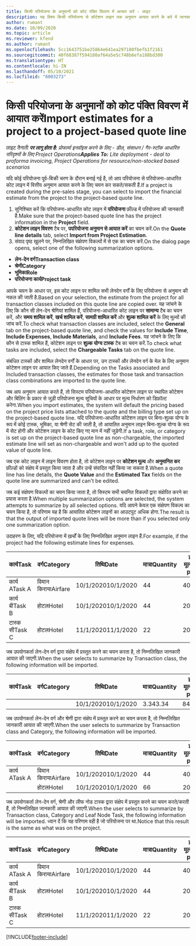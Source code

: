 ```yaml
---
title: किसी परियोजना के अनुमानों को कोट पंक्ति विवरण में आयात करें - लाइट
description: यह विषय किसी परियोजना से कोटेशन लाइन तक अनुमान आयात करने के बारे में जानकारी प्रदान करता है.
author: rumant
ms.date: 10/09/2020
ms.topic: article
ms.reviewer: kfend
ms.author: rumant
ms.openlocfilehash: 5cc1643751be25864e641ea297180fbefb1f2161
ms.sourcegitcommit: 40f68387f594180af64a5e5c748b6efa188bd300
ms.translationtype: HT
ms.contentlocale: hi-IN
ms.lasthandoff: 05/10/2021
ms.locfileid: "6003273"
---
```

# <a name="import-estimates-for-a-project-to-a-project-based-quote-line"></a><span data-ttu-id="f34f8-103">किसी परियोजना के अनुमानों को कोट पंक्ति विवरण में आयात करें</span><span class="sxs-lookup"><span data-stu-id="f34f8-103">Import estimates for a project to a project-based quote line</span></span> 

<span data-ttu-id="f34f8-104">लाइट तैनाती _**पर लागू होता है:** प्रोफार्मा इनवॉइस करने के लिए - डील, संसाधन / गैर-स्टॉक आधारित परिदृश्यों के लिए Project Operations_</span><span class="sxs-lookup"><span data-stu-id="f34f8-104">_**Applies To:** Lite deployment - deal to proforma invoicing, Project Operations for resource/non-stocked based scenarios_</span></span>

<span data-ttu-id="f34f8-105">यदि कोई परियोजना पूर्व-बिक्री चरण के दौरान बनाई गई है, तो आप परियोजना से परियोजना-आधारित कोट लाइन में वित्तीय अनुमान आयात करने के लिए चयन कर सकते/सकती हैं.</span><span class="sxs-lookup"><span data-stu-id="f34f8-105">If a project is created during the pre-sales stage, you can select to import the financial estimate from the project to the project-based quote line.</span></span>

1. <span data-ttu-id="f34f8-106">सुनिश्चित करें कि परियोजना-आधारित कोट लाइन में **परियोजना** फ़ील्ड में परियोजना की जानकारी है.</span><span class="sxs-lookup"><span data-stu-id="f34f8-106">Make sure that the project-based quote line has the project information in the **Project** field.</span></span>
2. <span data-ttu-id="f34f8-107">**कोटेशन लाइन विवरण** टैब पर, **पपरियोजना अनुमान से आयात करें** का चयन करें.</span><span class="sxs-lookup"><span data-stu-id="f34f8-107">On the **Quote line details** tab, select **Import from Project Estimation**.</span></span>
3. <span data-ttu-id="f34f8-108">संवाद पृष्ठ खुलने पर, निम्नलिखित संक्षेपण विकल्पों में से एक का चयन करें.</span><span class="sxs-lookup"><span data-stu-id="f34f8-108">On the dialog page opens, select one of the following summarization options.</span></span>

  - <span data-ttu-id="f34f8-109">**लेन-देन वर्ग**</span><span class="sxs-lookup"><span data-stu-id="f34f8-109">**Transaction class**</span></span>
  - <span data-ttu-id="f34f8-110">**श्रेणी**</span><span class="sxs-lookup"><span data-stu-id="f34f8-110">**Category**</span></span>
  - <span data-ttu-id="f34f8-111">**भूमिका**</span><span class="sxs-lookup"><span data-stu-id="f34f8-111">**Role**</span></span> 
  - <span data-ttu-id="f34f8-112">**परियोजना कार्य**</span><span class="sxs-lookup"><span data-stu-id="f34f8-112">**Project task**</span></span>

<span data-ttu-id="f34f8-113">आपके चयन के आधार पर, इस कोट लाइन पर शामिल सभी लेनदेन वर्गों के लिए परियोजना से अनुमान की नकल की जाती है.</span><span class="sxs-lookup"><span data-stu-id="f34f8-113">Based on your selection, the estimate from the project for all transaction classes included on this quote line are copied over.</span></span> <span data-ttu-id="f34f8-114">यह जांचने के लिए कि कौन सी लेन-देन श्रेणियां शामिल हैं, परियोजना-आधारित कोट लाइन पर **सामान्य** टैब का चयन करें, और **समय शामिल करें**, **खर्च शामिल करें**, **सामग्री शामिल करें** और **शुल्क शामिल करें** के लिए मूल्यों की जांच करें.</span><span class="sxs-lookup"><span data-stu-id="f34f8-114">To check what transaction classes are included, select the **General** tab on the project-based quote line, and check the values for **Include Time**, **Include Expenses**, **Include Materials**, and **Include Fees**.</span></span>  <span data-ttu-id="f34f8-115">यह जांचने के लिए कि कौन से टास्क शामिल हैं, कोटेशन लाइन पर **शुल्क योग्य टास्क** टैब का चयन करें.</span><span class="sxs-lookup"><span data-stu-id="f34f8-115">To check what tasks are included, select the **Chargeable Tasks** tab on the quote line.</span></span>

<span data-ttu-id="f34f8-116">संबंधित टास्कों और शामिल लेनदेन वर्गों के आधार पर, उन टास्कों और लेनदेन वर्ग के मेल के लिए अनुमान कोटेशन लाइन पर आयात किए जाते हैं.</span><span class="sxs-lookup"><span data-stu-id="f34f8-116">Depending on the Tasks associated and Included transaction classes, the estimates for those task and transaction class combinations are imported to the quote line.</span></span>

<span data-ttu-id="f34f8-117">जब आप अनुमान आयात करते हैं, तो सिस्टम परियोजना-आधारित कोटेशन लाइन पर स्थापित कोटेशन और बिलिंग के प्रकार से जुड़ी परियोजना मूल्य सूचियों के आधार पर मूल्य निर्धारण को डिफ़ॉल्ट करेगा.</span><span class="sxs-lookup"><span data-stu-id="f34f8-117">When you import estimates, the system will default the pricing based on the project price lists attached to the quote and the billing type set up on the project-based quote line.</span></span> <span data-ttu-id="f34f8-118">यदि परियोजना-आधारित कोटेशन लाइन पर बिना-शुल्क योग्य के रूप में कोई टास्क, भूमिका, या श्रेणी सेट की जाती है, तो आयातित अनुमान लाइन बिना-शुल्क योग्य के रूप में सेट होगी और कोटेशन लाइन के कोट किए गए मान में नहीं जुड़ेगी.</span><span class="sxs-lookup"><span data-stu-id="f34f8-118">If a task, role, or category is set up on the project-based quote line as non-chargeable, the imported estimate line will set as non-chargeable and won't add up to the quoted value of quote line.</span></span>

<span data-ttu-id="f34f8-119">जब एक कोट लाइन में लाइन विवरण होता है, तो कोटेशन लाइन पर **कोटेशन मूल्य** और **अनुमानित कर** फ़ील्डों को संक्षेप में प्रस्तुत किया जाता है और उन्हें संपादित नहीं किया जा सकता है.</span><span class="sxs-lookup"><span data-stu-id="f34f8-119">When a quote line has line details, the **Quote Value** and the **Estimated Tax** fields on the quote line are summarized and can't be edited.</span></span>

<span data-ttu-id="f34f8-120">जब कई संक्षेपण विकल्पों का चयन किया जाता है, तो सिस्टम सभी चयनित विकल्पों द्वारा संक्षेपित करने का प्रयास करता है.</span><span class="sxs-lookup"><span data-stu-id="f34f8-120">When multiple summarization options are selected, the system attempts to summarize by all selected options.</span></span> <span data-ttu-id="f34f8-121">यदि आपने केवल एक संक्षेपण विकल्प का चयन किया है, तो परिणाम यह है कि आयातित कोटेशन लाइनों का आउटपुट अधिक होगा.</span><span class="sxs-lookup"><span data-stu-id="f34f8-121">The result is that the output of imported quote lines will be more than if you selected only one summarization option.</span></span>

<span data-ttu-id="f34f8-122">उदाहरण के लिए, यदि परियोजना में ख़र्चों के लिए निम्नलिखित अनुमान लाइन हैं.</span><span class="sxs-lookup"><span data-stu-id="f34f8-122">For example, if the project had the following estimate lines for expenses.</span></span>

| <span data-ttu-id="f34f8-123">कार्य</span><span class="sxs-lookup"><span data-stu-id="f34f8-123">Task</span></span> | <span data-ttu-id="f34f8-124">वर्ग</span><span class="sxs-lookup"><span data-stu-id="f34f8-124">Category</span></span> | <span data-ttu-id="f34f8-125">तिथि</span><span class="sxs-lookup"><span data-stu-id="f34f8-125">Date</span></span> | <span data-ttu-id="f34f8-126">मात्रा</span><span class="sxs-lookup"><span data-stu-id="f34f8-126">Quantity</span></span> | <span data-ttu-id="f34f8-127">इकाई मूल्य</span><span class="sxs-lookup"><span data-stu-id="f34f8-127">Unit price</span></span> | <span data-ttu-id="f34f8-128">राशि</span><span class="sxs-lookup"><span data-stu-id="f34f8-128">Amount</span></span> |
| --- | --- | --- | --- | --- | --- |
| <span data-ttu-id="f34f8-129">कार्य A</span><span class="sxs-lookup"><span data-stu-id="f34f8-129">Task A</span></span> | <span data-ttu-id="f34f8-130">विमान किराया</span><span class="sxs-lookup"><span data-stu-id="f34f8-130">Airfare</span></span> | <span data-ttu-id="f34f8-131">10/1/2020</span><span class="sxs-lookup"><span data-stu-id="f34f8-131">10/1/2020</span></span> | <span data-ttu-id="f34f8-132">4</span><span class="sxs-lookup"><span data-stu-id="f34f8-132">4</span></span> | <span data-ttu-id="f34f8-133">400</span><span class="sxs-lookup"><span data-stu-id="f34f8-133">400</span></span> | <span data-ttu-id="f34f8-134">1600</span><span class="sxs-lookup"><span data-stu-id="f34f8-134">1600</span></span> |
| <span data-ttu-id="f34f8-135">कार्य बी</span><span class="sxs-lookup"><span data-stu-id="f34f8-135">Task B</span></span> | <span data-ttu-id="f34f8-136">होटल</span><span class="sxs-lookup"><span data-stu-id="f34f8-136">Hotel</span></span> | <span data-ttu-id="f34f8-137">10/1/2020</span><span class="sxs-lookup"><span data-stu-id="f34f8-137">10/1/2020</span></span> | <span data-ttu-id="f34f8-138">4</span><span class="sxs-lookup"><span data-stu-id="f34f8-138">4</span></span> | <span data-ttu-id="f34f8-139">200</span><span class="sxs-lookup"><span data-stu-id="f34f8-139">200</span></span> | <span data-ttu-id="f34f8-140">800</span><span class="sxs-lookup"><span data-stu-id="f34f8-140">800</span></span> |
| <span data-ttu-id="f34f8-141">टास्क सी</span><span class="sxs-lookup"><span data-stu-id="f34f8-141">Task C</span></span> | <span data-ttu-id="f34f8-142">होटल</span><span class="sxs-lookup"><span data-stu-id="f34f8-142">Hotel</span></span> | <span data-ttu-id="f34f8-143">11/1/2020</span><span class="sxs-lookup"><span data-stu-id="f34f8-143">11/1/2020</span></span> | <span data-ttu-id="f34f8-144">2</span><span class="sxs-lookup"><span data-stu-id="f34f8-144">2</span></span> | <span data-ttu-id="f34f8-145">200</span><span class="sxs-lookup"><span data-stu-id="f34f8-145">200</span></span> | <span data-ttu-id="f34f8-146">400</span><span class="sxs-lookup"><span data-stu-id="f34f8-146">400</span></span> |

<span data-ttu-id="f34f8-147">जब उपयोगकर्ता लेन-देन वर्ग द्वारा संक्षेप में प्रस्तुत करने का चयन करता है, तो निम्नलिखित जानकारी आयात की जाएगी.</span><span class="sxs-lookup"><span data-stu-id="f34f8-147">When the user selects to summarize by Transaction class, the following information will be imported.</span></span>

| <span data-ttu-id="f34f8-148">कार्य</span><span class="sxs-lookup"><span data-stu-id="f34f8-148">Task</span></span> | <span data-ttu-id="f34f8-149">वर्ग</span><span class="sxs-lookup"><span data-stu-id="f34f8-149">Category</span></span> | <span data-ttu-id="f34f8-150">तिथि</span><span class="sxs-lookup"><span data-stu-id="f34f8-150">Date</span></span> | <span data-ttu-id="f34f8-151">मात्रा</span><span class="sxs-lookup"><span data-stu-id="f34f8-151">Quantity</span></span> | <span data-ttu-id="f34f8-152">इकाई मूल्य</span><span class="sxs-lookup"><span data-stu-id="f34f8-152">Unit price</span></span> | <span data-ttu-id="f34f8-153">राशि</span><span class="sxs-lookup"><span data-stu-id="f34f8-153">Amount</span></span> |
| --- | --- | --- | --- | --- | --- |
|||<span data-ttu-id="f34f8-154">10/1/2020</span><span class="sxs-lookup"><span data-stu-id="f34f8-154">10/1/2020</span></span> | <span data-ttu-id="f34f8-155">3.34</span><span class="sxs-lookup"><span data-stu-id="f34f8-155">3.34</span></span> | <span data-ttu-id="f34f8-156">840</span><span class="sxs-lookup"><span data-stu-id="f34f8-156">840</span></span> | <span data-ttu-id="f34f8-157">2800</span><span class="sxs-lookup"><span data-stu-id="f34f8-157">2800</span></span> |

<span data-ttu-id="f34f8-158">जब उपयोगकर्ता लेन-देन वर्ग और श्रेणी द्वारा संक्षेप में प्रस्तुत करने का चयन करता है, तो निम्नलिखित जानकारी आयात की जाएगी.</span><span class="sxs-lookup"><span data-stu-id="f34f8-158">When the user selects to summarize by Transaction class and Category, the following information will be imported.</span></span>

| <span data-ttu-id="f34f8-159">कार्य</span><span class="sxs-lookup"><span data-stu-id="f34f8-159">Task</span></span> | <span data-ttu-id="f34f8-160">वर्ग</span><span class="sxs-lookup"><span data-stu-id="f34f8-160">Category</span></span> | <span data-ttu-id="f34f8-161">तिथि</span><span class="sxs-lookup"><span data-stu-id="f34f8-161">Date</span></span> | <span data-ttu-id="f34f8-162">मात्रा</span><span class="sxs-lookup"><span data-stu-id="f34f8-162">Quantity</span></span> | <span data-ttu-id="f34f8-163">इकाई मूल्य</span><span class="sxs-lookup"><span data-stu-id="f34f8-163">Unit price</span></span> | <span data-ttu-id="f34f8-164">राशि</span><span class="sxs-lookup"><span data-stu-id="f34f8-164">Amount</span></span> |
| --- | --- | --- | --- | --- | --- |
| <span data-ttu-id="f34f8-165">कार्य A</span><span class="sxs-lookup"><span data-stu-id="f34f8-165">Task A</span></span> | <span data-ttu-id="f34f8-166">विमान किराया</span><span class="sxs-lookup"><span data-stu-id="f34f8-166">Airfare</span></span> | <span data-ttu-id="f34f8-167">10/1/2020</span><span class="sxs-lookup"><span data-stu-id="f34f8-167">10/1/2020</span></span> | <span data-ttu-id="f34f8-168">4</span><span class="sxs-lookup"><span data-stu-id="f34f8-168">4</span></span> | <span data-ttu-id="f34f8-169">400</span><span class="sxs-lookup"><span data-stu-id="f34f8-169">400</span></span> | <span data-ttu-id="f34f8-170">1600</span><span class="sxs-lookup"><span data-stu-id="f34f8-170">1600</span></span> |
| | <span data-ttu-id="f34f8-171">होटल</span><span class="sxs-lookup"><span data-stu-id="f34f8-171">Hotel</span></span> | <span data-ttu-id="f34f8-172">10/1/2020</span><span class="sxs-lookup"><span data-stu-id="f34f8-172">10/1/2020</span></span> | <span data-ttu-id="f34f8-173">6</span><span class="sxs-lookup"><span data-stu-id="f34f8-173">6</span></span> | <span data-ttu-id="f34f8-174">200</span><span class="sxs-lookup"><span data-stu-id="f34f8-174">200</span></span> | <span data-ttu-id="f34f8-175">1200</span><span class="sxs-lookup"><span data-stu-id="f34f8-175">1200</span></span> |

<span data-ttu-id="f34f8-176">जब उपयोगकर्ता लेन-देन वर्ग, श्रेणी और लीफ नोड टास्क द्वारा संक्षेप में प्रस्तुत करने का चयन करते/करती हैं, तो निम्नलिखित जानकारी आयात की जाएगी.</span><span class="sxs-lookup"><span data-stu-id="f34f8-176">When the user selects to summarize by Transaction class, Category and Leaf Node Task, the following information will be imported.</span></span> <span data-ttu-id="f34f8-177">ध्यान दें कि यह परिणाम वही है जो परियोजना पर था.</span><span class="sxs-lookup"><span data-stu-id="f34f8-177">Notice that this result is the same as what was on the project.</span></span>

| <span data-ttu-id="f34f8-178">कार्य</span><span class="sxs-lookup"><span data-stu-id="f34f8-178">Task</span></span> | <span data-ttu-id="f34f8-179">वर्ग</span><span class="sxs-lookup"><span data-stu-id="f34f8-179">Category</span></span> | <span data-ttu-id="f34f8-180">तिथि</span><span class="sxs-lookup"><span data-stu-id="f34f8-180">Date</span></span> | <span data-ttu-id="f34f8-181">मात्रा</span><span class="sxs-lookup"><span data-stu-id="f34f8-181">Quantity</span></span> | <span data-ttu-id="f34f8-182">इकाई मूल्य</span><span class="sxs-lookup"><span data-stu-id="f34f8-182">Unit price</span></span> | <span data-ttu-id="f34f8-183">राशि</span><span class="sxs-lookup"><span data-stu-id="f34f8-183">Amount</span></span> |
| --- | --- | --- | --- | --- | --- |
| <span data-ttu-id="f34f8-184">कार्य A</span><span class="sxs-lookup"><span data-stu-id="f34f8-184">Task A</span></span> | <span data-ttu-id="f34f8-185">विमान किराया</span><span class="sxs-lookup"><span data-stu-id="f34f8-185">Airfare</span></span> | <span data-ttu-id="f34f8-186">10/1/2020</span><span class="sxs-lookup"><span data-stu-id="f34f8-186">10/1/2020</span></span> | <span data-ttu-id="f34f8-187">4</span><span class="sxs-lookup"><span data-stu-id="f34f8-187">4</span></span> | <span data-ttu-id="f34f8-188">400</span><span class="sxs-lookup"><span data-stu-id="f34f8-188">400</span></span> | <span data-ttu-id="f34f8-189">1600</span><span class="sxs-lookup"><span data-stu-id="f34f8-189">1600</span></span> |
| <span data-ttu-id="f34f8-190">कार्य बी</span><span class="sxs-lookup"><span data-stu-id="f34f8-190">Task B</span></span> | <span data-ttu-id="f34f8-191">होटल</span><span class="sxs-lookup"><span data-stu-id="f34f8-191">Hotel</span></span> | <span data-ttu-id="f34f8-192">10/1/2020</span><span class="sxs-lookup"><span data-stu-id="f34f8-192">10/1/2020</span></span> | <span data-ttu-id="f34f8-193">4</span><span class="sxs-lookup"><span data-stu-id="f34f8-193">4</span></span> | <span data-ttu-id="f34f8-194">200</span><span class="sxs-lookup"><span data-stu-id="f34f8-194">200</span></span> | <span data-ttu-id="f34f8-195">800</span><span class="sxs-lookup"><span data-stu-id="f34f8-195">800</span></span> |
| <span data-ttu-id="f34f8-196">टास्क सी</span><span class="sxs-lookup"><span data-stu-id="f34f8-196">Task C</span></span> | <span data-ttu-id="f34f8-197">होटल</span><span class="sxs-lookup"><span data-stu-id="f34f8-197">Hotel</span></span> | <span data-ttu-id="f34f8-198">11/1/2020</span><span class="sxs-lookup"><span data-stu-id="f34f8-198">11/1/2020</span></span> | <span data-ttu-id="f34f8-199">2</span><span class="sxs-lookup"><span data-stu-id="f34f8-199">2</span></span> | <span data-ttu-id="f34f8-200">200</span><span class="sxs-lookup"><span data-stu-id="f34f8-200">200</span></span> | <span data-ttu-id="f34f8-201">400</span><span class="sxs-lookup"><span data-stu-id="f34f8-201">400</span></span> |


[!INCLUDE[footer-include](../../includes/footer-banner.md)]
